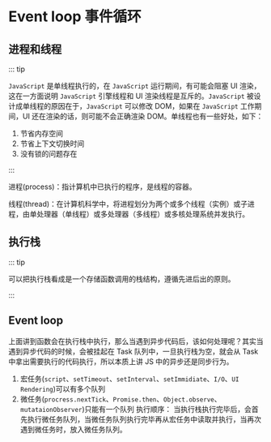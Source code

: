# Event loop 事件循环

## 进程和线程

::: tip

`JavaScript` 是单线程执行的，在 `JavaScript` 运行期间，有可能会阻塞 UI 渲染，这在一方面说明 `JavaScript` 引擎线程和 UI 渲染线程是互斥的。`JavaScript` 被设计成单线程的原因在于，`JavaScript` 可以修改 DOM，如果在 `JavaScript` 工作期间，UI 还在渲染的话，则可能不会正确渲染 DOM。单线程也有一些好处，如下：

1. 节省内存空间
2. 节省上下文切换时间
3. 没有锁的问题存在

:::

进程(process)：指计算机中已执行的程序，是线程的容器。

线程(thread)：在计算机科学中，将进程划分为两个或多个线程（实例）或子进程，由单处理器（单线程）或多处理器（多线程）或多核处理系统并发执行。

## 执行栈

::: tip

可以把执行栈看成是一个存储函数调用的栈结构，遵循先进后出的原则。

:::

## Event loop

上面讲到函数会在执行栈中执行，那么当遇到异步代码后，该如何处理呢？其实当遇到异步代码的时候，会被挂起在 Task 队列中，一旦执行栈为空，就会从 Task 中拿出需要执行的代码执行，所以本质上讲 JS 中的异步还是同步行为。

1. 宏任务(`script`、`setTimeout`、`setInterval`、`setImmidiate`、`I/O`、`UI Rendering`)可以有多个队列
2. 微任务(`procress.nextTick`、`Promise.then`、`Object.observe`、`mutataionObserver`)只能有一个队列
   执行顺序： 当执行栈执行完毕后，会首先执行微任务队列，当微任务队列执行完毕再从宏任务中读取并执行，当再次遇到微任务时，放入微任务队列。

